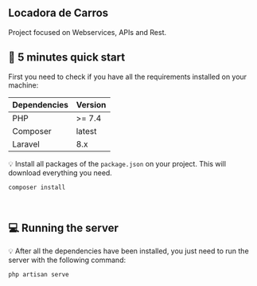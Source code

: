 ## Locadora de Carros

Project focused on Webservices, APIs and Rest.

## :rocket: 5 minutes quick start

First you need to check if you have all the requirements installed on your machine:

| Dependencies | Version |
|--------------|---------|
| PHP          | \>= 7.4 | 
| Composer     | latest  | 
| Laravel      | 8.x     | 

:bulb: Install all packages of the `package.json` on your project. This will download everything you need.

```
composer install
```

<br>

## :computer: Running the server

:bulb: After all the dependencies have been installed, you just need to run the server with the following command:

```
php artisan serve
```

<br>


